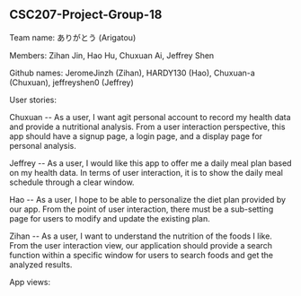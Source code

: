 ## CSC207-Project-Group-18
Team name: ありがとう (Arigatou)

Members: Zihan Jin, Hao Hu, Chuxuan Ai, Jeffrey Shen

Github names: JeromeJinzh (Zihan), HARDY130 (Hao), Chuxuan-a (Chuxuan), jeffreyshen0 (Jeffrey)

User stories:

Chuxuan -- As a user, I want agit  personal account to record my health data and provide a nutritional analysis. From a user interaction perspective, this app should have a signup page, a login page, and a display page for personal analysis.

Jeffrey -- As a user, I would like this app to offer me a daily meal plan based on my health data. In terms of user interaction, it is to show the daily meal schedule through a clear window.

Hao -- As a user, I hope to be able to personalize the diet plan provided by our app. From the point of user interaction, there must be a sub-setting page for users to modify and update the existing plan.

Zihan -- As a user, I want to understand the nutrition of the foods I like. From the user interaction view, our application should provide a search function within a specific window for users to search foods and get the analyzed results.

App views:
